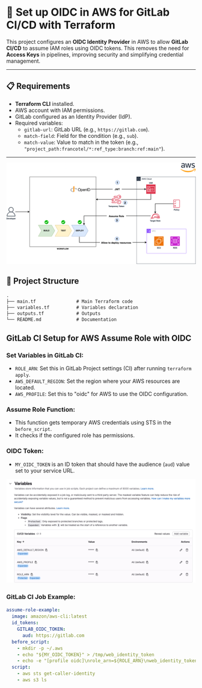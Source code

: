 # 🚀 Set up OIDC in AWS for GitLab CI/CD with Terraform

This project configures an **OIDC Identity Provider** in AWS to allow **GitLab CI/CD** to assume IAM roles using OIDC tokens. This removes the need for **Access Keys** in pipelines, improving security and simplifying credential management.

---

## 📋 Requirements

- **Terraform CLI** installed.
- AWS account with IAM permissions.
- GitLab configured as an Identity Provider (IdP).
- Required variables:
  - `gitlab-url`: GitLab URL (e.g., `https://gitlab.com`).
  - `match-field`: Field for the condition (e.g., `sub`).
  - `match-value`: Value to match in the token (e.g., `"project_path:francotel/*:ref_type:branch:ref:main"`).

---

![gitlab-oidc](drawio/oidc-gitlab.drawio.png)

## 📂 Project Structure

```plaintext
.
├── main.tf               # Main Terraform code
├── variables.tf          # Variables declaration
├── outputs.tf            # Outputs
└── README.md             # Documentation
```

## GitLab CI Setup for AWS Assume Role with OIDC

### Set Variables in GitLab CI:
- `ROLE_ARN`: Set this in GitLab Project settings (CI) after running `terraform apply`.
- `AWS_DEFAULT_REGION`: Set the region where your AWS resources are located.
- `AWS_PROFILE`: Set this to "oidc" for AWS to use the OIDC configuration.

### Assume Role Function:
- This function gets temporary AWS credentials using STS in the `before_script`.
- It checks if the configured role has permissions.

### OIDC Token:
- `MY_OIDC_TOKEN` is an ID token that should have the audience (`aud`) value set to your service URL.

![gitlab-variable](drawio/gitlab-variable.png)

### GitLab CI Job Example:

```yaml
assume-role-example:
  image: amazon/aws-cli:latest
  id_tokens:
    GITLAB_OIDC_TOKEN:
      aud: https://gitlab.com
  before_script:
    - mkdir -p ~/.aws
    - echo "${MY_OIDC_TOKEN}" > /tmp/web_identity_token
    - echo -e "[profile oidc]\nrole_arn=${ROLE_ARN}\nweb_identity_token_file=/tmp/web_identity_token" > ~/.aws/config
  script:
    - aws sts get-caller-identity
    - aws s3 ls
```